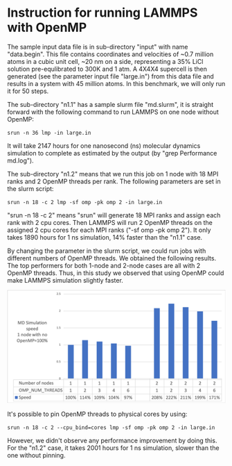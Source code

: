 # Instruction for running LAMMPS with OpenMP

The sample input data file is in sub-directory "input" with name "data.begin". This file contains coordinates and velocities of ~0.7 million atoms in a cubic unit cell, ~20 nm on a side, representing a 35% LiCl solution pre-equlibrated to 300K and 1 atm. A 4X4X4 supercell is then generated (see the parameter input file "large.in") from this data file and results in a system with 45 million atoms. In this benchmark, we will only run it for 50 steps.

The sub-directory "n1.1" has a sample slurm file "md.slurm", it is straight forward with the following command to run LAMMPS on one node without OpenMP:
```
srun -n 36 lmp -in large.in 
```
It will take 2147 hours for one nanosecond (ns) molecular dynamics simulation to complete as estimated by the output (by "grep Performance md.log").

The sub-directory "n1.2" means that we run this job on 1 node with 18 MPI ranks and 2 OpenMP threads per rank. The following parameters are set in the slurm script:
```
srun -n 18 -c 2 lmp -sf omp -pk omp 2 -in large.in 
```
"srun -n 18 -c 2" means "srun" will generate 18 MPI ranks and assign each rank with 2 cpu cores. Then LAMMPS will run 2 OpenMP threads on the assigned 2 cpu cores for each MPI ranks ("-sf omp -pk omp 2"). It only takes 1890 hours for 1 ns simulation, 14% faster than the "n1.1" case.

By changing the parameter in the slurm script, we could run jobs with different numbers of OpenMP threads. We obtained the following results. The top performers for both 1-node and 2-node cases are all with 2 OpenMP threads. Thus, in this study we observed that using OpenMP could make LAMMPS simulation slightly faster.

<p align="center"> 
    <img src="Picture5.png" alt="Performance image">
</p>   

It's possible to pin OpenMP threads to physical cores by using:
```
srun -n 18 -c 2 --cpu_bind=cores lmp -sf omp -pk omp 2 -in large.in 
```
However, we didn't observe any performance improvement by doing this. For the "n1.2" case, it takes 2001 hours for 1 ns simulation, slower than the one without pinning.
